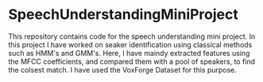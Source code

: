 # SpeechUnderstandingMiniProject
This repository contains code for the speech understanding mini project. In this project I have worked on seaker identification using classical methods such as HMM's and GMM's.
Here, I have maindy extracted features using the MFCC coefficients, and compared them with a pool of speakers, to find the colsest match. I have used the VoxForge Dataset for this purpose. 
